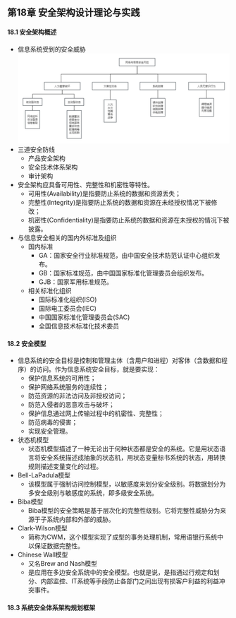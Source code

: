 ## 第18章 安全架构设计理论与实践
#### 18.1 安全架构概述
- 信息系统受到的安全威胁
![SecurityThreats](SecurityThreats.png)
- 三道安全防线
	- 产品安全架构
	- 安全技术体系架构
	- 审计架构
- 安全架构应具备可用性、完整性和机密性等特性。
	- 可用性(Availability)是指要防止系统的数据和资源丢失；
	- 完整性(Integrity)是指要防止系统的数据和资源在未经授权情况下被修改；
	- 机密性(Confidentiality)是指要防止系统的数据和资源在未授权的情况下被披露。
- 与信息安全相关的国内外标准及组织
	- 国内标准
		- GA：国家安全行业标准规范，由中国安全技术防范认证中心组织发布。
		- GB：国家标准规范，由中国国家标准化管理委员会组织发布。
		- GJB：国家军用标准规范。
	- 相关标准化组织
		- 国际标准化组织(ISO)
		- 国际电工委员会(IEC)
		- 中国国家标准化管理委员会(SAC)
		- 全国信息技术标准化技术委员
#### 18.2 安全模型
- 信息系统的安全目标是控制和管理主体（含用户和进程）对客体（含数据和程序）的访问。作为信息系统安全目标，就是要实现：
	- 保护信息系统的可用性；
	- 保护网络系统服务的连续性；
	- 防范资源的非法访问及非授权访问；
	- 防范入侵者的恶意攻击与破坏；
	- 保护信息通过网上传输过程中的机密性、完整性；
	- 防范病毒的侵害；
	- 实现安全管理。
- 状态机模型
	- 状态机模型描述了一种无论出于何种状态都是安全的系统。它是用状态语言将安全系统描述成抽象的状态机，用状态变量标书系统的状态，用转换规则描述变量变化的过程。
- Bell-LaPadula模型
	- 该模型属于强制访问控制模型，以敏感度来划分安全级别。将数据划分为多安全级别与敏感度的系统，即多级安全系统。
- Biba模型
	- Biba模型的安全策略是基于层次化的完整性级别。它将完整性威胁分为来源于子系统内部和外部的威胁。
- Clark-Wilson模型
	- 简称为CWM，这个模型实现了成型的事务处理机制，常用语银行系统中以保证数据完整性。
- Chinese Wall模型
	- 又名Brew and Nash模型
	- 是应用在多边安全系统中的安全模型。也就是说，是指通过行规定和划分、内部监控、IT系统等手段防止各部门之间出现有损客户利益的利益冲突事件。
#### 18.3 系统安全体系架构规划框架
